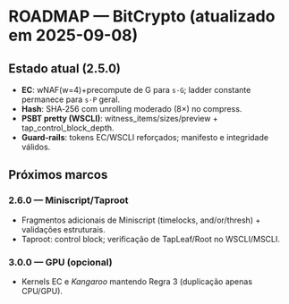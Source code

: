 # ROADMAP — BitCrypto (atualizado em 2025-09-08)

## Estado atual (2.5.0)
- **EC**: wNAF(w=4)+precompute de G para `s·G`; ladder constante permanece para `s·P` geral.
- **Hash**: SHA‑256 com unrolling moderado (8×) no compress.
- **PSBT pretty (WSCLI)**: witness_items/sizes/preview + tap_control_block_depth.
- **Guard‑rails**: tokens EC/WSCLI reforçados; manifesto e integridade válidos.

## Próximos marcos
### 2.6.0 — Miniscript/Taproot
- Fragmentos adicionais de Miniscript (timelocks, and/or/thresh) + validações estruturais.
- Taproot: control block; verificação de TapLeaf/Root no WSCLI/MSCLI.

### 3.0.0 — GPU (opcional)
- Kernels EC e *Kangaroo* mantendo Regra 3 (duplicação apenas CPU/GPU).

